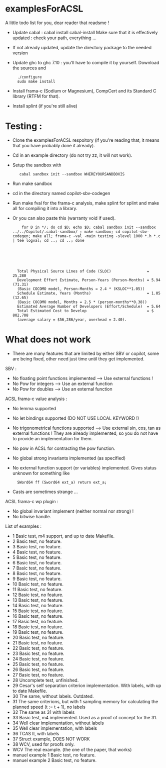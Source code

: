 # examplesForACSL

A little todo list for you, dear reader that readsme !

- Update cabal : cabal install cabal-install
Make sure that it is effectively updated : check your path, everything ...
- If not already updated, update the directory package to the needed version
- Update ghc to ghc 7.10 : you'll have to compile it by yourself. Download the sources and 
        
        ./configure
        sudo make install

- Install frama-c (Sodium or Magnesium), CompCert and its Standard C library (RTFM for that).
- Install splint (if you're still alive)

Testing :
========
- Clone the examplesForACSL respoitory (if you're reading that, it means that you have probably done it already). 
- Cd in an example directory (do not try zz, it will not work).
- Setup the sandbox with

         cabal sandbox init --sandbox WHEREYOURSANDBOXIS

- Run make sandbox
- cd in the directory named copilot-sbv-codegen
- Run make fval for the frama-c analysis, make splint for splint and make all for compiling it into a library.


- Or you can also paste this (warranty void if used).

          for D in */; do cd $D; echo $D; cabal sandbox init --sandbox ../../Copilot/.cabal-sandbox/ ; make sandbox; cd copilot-sbv-codegen; make all; frama-c -val -main testing -slevel 1000 *.h *.c | tee logval; cd ..; cd ..; done






        Total Physical Source Lines of Code (SLOC)                = 25,280
        Development Effort Estimate, Person-Years (Person-Months) = 5.94 (71.31)
        (Basic COCOMO model, Person-Months = 2.4 * (KSLOC**1.05))
        Schedule Estimate, Years (Months)                         = 1.05 (12.65)
        (Basic COCOMO model, Months = 2.5 * (person-months**0.38))
        Estimated Average Number of Developers (Effort/Schedule)  = 5.64
        Total Estimated Cost to Develop                           = $ 802,708
        (average salary = $56,286/year, overhead = 2.40).




What does not work
=================

- There are many features that are limited by either SBV or copilot, some are being fixed, other need just time until they get implemented.

SBV :
- No floating point functions implemented --> Use external functions !
- No Pow for integers --> Use an external function
- No Pow for doubles --> Use an external function


ACSL frama-c value analysis :
- No lemma supported
- No let bindings supported (DO NOT USE LOCAL KEYWORD !)
- No trigonometrical functions supported --> Use external sin, cos, tan as external functions ! They are already implemented, so you do not have to provide an implementation for them.
- No pow in ACSL for contracting the pow function.
- No global strong invariants implemented (as specified)
- No external function support (or variables) implemented. Gives status unknown for something like 

        SWord64 ff (Sword64 ext_a) return ext_a;

- Casts are sometimes strange ...

ACSL frama-c wp plugin :
- No global invariant implement (neither normal nor strong) !
- No bitwise handle.







List of examples :

- 1 Basic test, m4 support, and up to date Makefile.
- 2 Basic test, no feature.
- 3 Basic test, no feature.
- 4 Basic test, no feature.
- 5 Basic test, no feature.
- 6 Basic test, no feature.
- 7 Basic test, no feature.
- 8 Basic test, no feature.
- 9 Basic test, no feature.
- 10 Basic test, no feature.
- 11 Basic test, no feature.
- 12 Basic test, no feature.
- 13 Basic test, no feature.
- 14 Basic test, no feature.
- 15 Basic test, no feature.
- 16 Basic test, no feature.
- 17 Basic test, no feature.
- 18 Basic test, no feature.
- 19 Basic test, no feature.
- 20 Basic test, no feature.
- 21 Basic test, no feature.
- 22 Basic test, no feature.
- 23 Basic test, no feature.
- 24 Basic test, no feature.
- 25 Basic test, no feature.
- 26 Basic test, no feature.
- 27 Basic test, no feature.
- 28 Uncomplete test, unfinished.
- 29 Cesar's self separation criterion implementation. With labels, with up to date Makefile.
- 30 The same, without labels. Outdated.
- 31 The same criterions, but with 1 sampling memory for calculating the planned speed (t := t + 1), no labels
- 32 The same as 31 with labels
- 33 Basic test, m4 implemented. Used as a proof of concept for the 31.
- 34 Well clear implementation, without labels
- 35 Well clear implementation, with labels
- 36 TCAS II, with labels
- 37 Struct example, DOES NOT WORK
- 38 WCV, used for proofs only.
- WCV The real example. (the one of the paper, that works)
- manuel example 1 Basic test, no feature.
- manuel example 2 Basic test, no feature.
